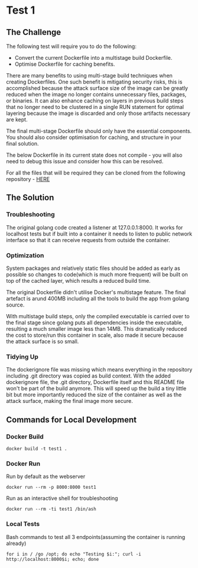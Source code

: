# Test 1
## The Challenge
The following test will require you to do the following:
- Convert the current Dockerfile into a multistage build Dockerfile.
- Optimise Dockerfile for caching benefits.

There are many benefits to using multi-stage build techniques when creating Dockerfiles. One such benefit is mitigating security risks, this is accomplished because the attack surface size of the image can be greatly reduced when the image no longer contains unnecessary files, packages, or binaries. It can also enhance caching on layers in previous build steps that no longer need to be clustered in a single RUN statement for optimal layering because the image is discarded and only those artifacts necessary are kept.

The final multi-stage Dockerfile should only have the essential components. You should also consider optimisation for caching, and structure in your final solution.

The below Dockerfile in its current state does not compile - you will also need to debug this issue and consider how this can be resolved.

For all the files that will be required they can be cloned from the following repository - [HERE](https://github.com/xUnholy/technical-tests)

## The Solution

### Troubleshooting
The original golang code created a listener at 127.0.0.1:8000. It works for localhost tests but if built into a container it needs to listen to public network interface so that it can receive requests from outside the container.

### Optimization
System packages and relatively static files should be added as early as possible so changes to code(which is much more frequent) will be built on top of the cached layer, which results a reduced build time.

The original Dockerfile didn't utilise Docker's multistage feature. The final artefact is arund 400MB including all the tools to build the app from golang source.

With multistage build steps, only the compiled executable is carried over to the final stage since golang puts all dependencies inside the executable, resulting a much smaller image less than 14MB. This dramatically reduced the cost to store/run this container in scale, also made it secure because the attack surface is so small.

### Tidying Up
The dockerignore file was missing which means everything in the repository including .git directory was copied as build context. With the added dockerignore file, the .git directory, Dockerfile itself and this README file won't be part of the build anymore. This will speed up the build a tiny little bit but more importantly reduced the size of the container as well as the attack surface, making the final image more secure.

## Commands for Local Development
### Docker Build

```
docker build -t test1 .
```

### Docker Run
Run by default as the webserver
```
docker run --rm -p 8000:8000 test1
```

Run as an interactive shell for troubleshooting
```
docker run --rm -ti test1 /bin/ash
```

### Local Tests

Bash commands to test all 3 endpoints(assuming the container is running already)
```
for i in / /go /opt; do echo "Testing $i:"; curl -i http://localhost:8000$i; echo; done
```
